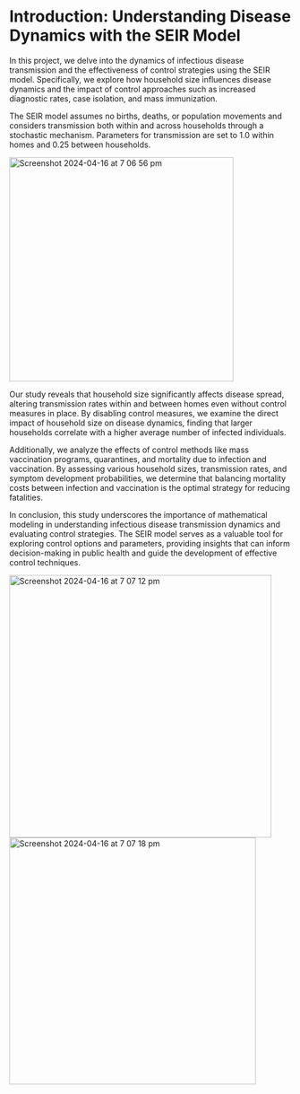 # Introduction: Understanding Disease Dynamics with the SEIR Model

In this project, we delve into the dynamics of infectious disease transmission and the effectiveness of control strategies using the SEIR model. Specifically, we explore how household size influences disease dynamics and the impact of control approaches such as increased diagnostic rates, case isolation, and mass immunization.

The SEIR model assumes no births, deaths, or population movements and considers transmission both within and across households through a stochastic mechanism. Parameters for transmission are set to 1.0 within homes and 0.25 between households. 

<img width="400" alt="Screenshot 2024-04-16 at 7 06 56 pm" src="https://github.com/shivani-JP/epidomology/assets/85876559/c44f8d78-e094-493a-8926-58a28f925afc">

Our study reveals that household size significantly affects disease spread, altering transmission rates within and between homes even without control measures in place. By disabling control measures, we examine the direct impact of household size on disease dynamics, finding that larger households correlate with a higher average number of infected individuals.

Additionally, we analyze the effects of control methods like mass vaccination programs, quarantines, and mortality due to infection and vaccination. By assessing various household sizes, transmission rates, and symptom development probabilities, we determine that balancing mortality costs between infection and vaccination is the optimal strategy for reducing fatalities. 

In conclusion, this study underscores the importance of mathematical modeling in understanding infectious disease transmission dynamics and evaluating control strategies. The SEIR model serves as a valuable tool for exploring control options and parameters, providing insights that can inform decision-making in public health and guide the development of effective control techniques. 

<img width="468" alt="Screenshot 2024-04-16 at 7 07 12 pm" src="https://github.com/shivani-JP/epidomology/assets/85876559/351be091-f12f-4afe-aa0d-eb8bb84d0c20">
<img width="440" alt="Screenshot 2024-04-16 at 7 07 18 pm" src="https://github.com/shivani-JP/epidomology/assets/85876559/2182dd85-8e40-4604-b4bb-a945da76e356">


